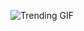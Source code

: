 ![Trending GIF](https://media1.giphy.com/media/v1.Y2lkPThiYjIxNzcyNnJ1N21weXBibmI3bzBtMzBhamRpMHFkYW9wMWNzM2pqY3p0NXJ6eSZlcD12MV9naWZzX3NlYXJjaCZjdD1n/rplvK3z0IzLqBxVJWk/giphy.gif)
